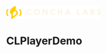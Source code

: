![MacDown logo](https://github.com/scottquintana/CLPlayerDemo/blob/main/ConchaLabsPlayerDemo/Images/clheader.png)
# CLPlayerDemo

